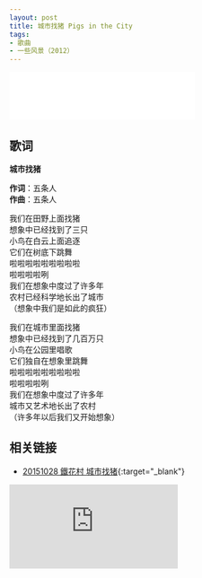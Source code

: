 ```yaml
---
layout: post
title: 城市找猪 Pigs in the City
tags: 
- 歌曲
- 一些风景（2012）
---
```


<iframe frameborder="no" border="0" marginwidth="0" marginheight="0" width=330 height=86 src="//music.163.com/outchain/player?type=2&id=28587867&auto=1&height=66"></iframe>

## 歌词

**城市找猪**

**作词**：五条人  
**作曲**：五条人

我们在田野上面找猪  
想象中已经找到了三只  
小鸟在白云上面追逐  
它们在树底下跳舞  
啦啦啦啦啦啦啦啦啦  
啦啦啦啦咧  
我们在想象中度过了许多年  
农村已经科学地长出了城市  
（想象中我们是如此的疯狂）

我们在城市里面找猪  
想象中已经找到了几百万只  
小鸟在公园里唱歌  
它们独自在想象里跳舞  
啦啦啦啦啦啦啦啦啦  
啦啦啦啦咧  
我们在想象中度过了许多年  
城市又艺术地长出了农村  
（许多年以后我们又开始想象）

## 相关链接

- [20151028 鐵花村 城市找猪](https://www.bilibili.com/video/BV1VV411z7kQ/){:target="_blank"}
  
<div class="iframe-container"><iframe class="responsive-iframe" src="http://player.bilibili.com/player.html?aid=414053835&cid=217305163&page=1" frameborder="no" allowfullscreen="true"></iframe></div>
